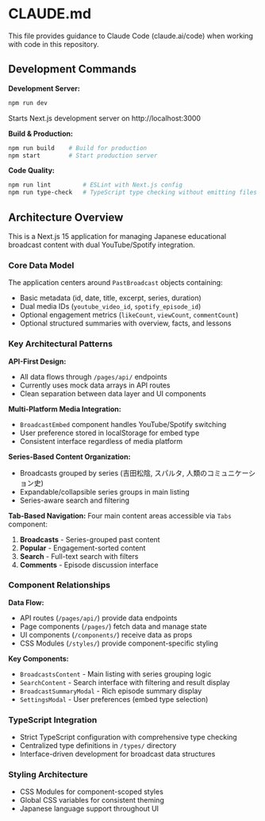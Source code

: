 # CLAUDE.md

This file provides guidance to Claude Code (claude.ai/code) when working with code in this repository.

## Development Commands

**Development Server:**
```bash
npm run dev
```
Starts Next.js development server on http://localhost:3000

**Build & Production:**
```bash
npm run build    # Build for production
npm start        # Start production server
```

**Code Quality:**
```bash
npm run lint         # ESLint with Next.js config
npm run type-check   # TypeScript type checking without emitting files
```

## Architecture Overview

This is a Next.js 15 application for managing Japanese educational broadcast content with dual YouTube/Spotify integration.

### Core Data Model
The application centers around `PastBroadcast` objects containing:
- Basic metadata (id, date, title, excerpt, series, duration)
- Dual media IDs (`youtube_video_id`, `spotify_episode_id`)
- Optional engagement metrics (`likeCount`, `viewCount`, `commentCount`)
- Optional structured summaries with overview, facts, and lessons

### Key Architectural Patterns

**API-First Design:**
- All data flows through `/pages/api/` endpoints
- Currently uses mock data arrays in API routes
- Clean separation between data layer and UI components

**Multi-Platform Media Integration:**
- `BroadcastEmbed` component handles YouTube/Spotify switching
- User preference stored in localStorage for embed type
- Consistent interface regardless of media platform

**Series-Based Content Organization:**
- Broadcasts grouped by series (吉田松陰, スパルタ, 人類のコミュニケーション史)
- Expandable/collapsible series groups in main listing
- Series-aware search and filtering

**Tab-Based Navigation:**
Four main content areas accessible via `Tabs` component:
1. **Broadcasts** - Series-grouped past content
2. **Popular** - Engagement-sorted content  
3. **Search** - Full-text search with filters
4. **Comments** - Episode discussion interface

### Component Relationships

**Data Flow:**
- API routes (`/pages/api/`) provide data endpoints
- Page components (`/pages/`) fetch data and manage state
- UI components (`/components/`) receive data as props
- CSS Modules (`/styles/`) provide component-specific styling

**Key Components:**
- `BroadcastsContent` - Main listing with series grouping logic
- `SearchContent` - Search interface with filtering and result display
- `BroadcastSummaryModal` - Rich episode summary display
- `SettingsModal` - User preferences (embed type selection)

### TypeScript Integration
- Strict TypeScript configuration with comprehensive type checking
- Centralized type definitions in `/types/` directory
- Interface-driven development for broadcast data structures

### Styling Architecture
- CSS Modules for component-scoped styles
- Global CSS variables for consistent theming
- Japanese language support throughout UI